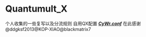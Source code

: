 # Quantumult_X
个人收集的一些复写以及分流规则
自用QX配置 [***CyWr.conf***](https://github.com/CyWr110/Quantumult_X/blob/main/CyWr110.conf)
在此感谢@ddgksf2013@KOP-XIAO@blackmatrix7
